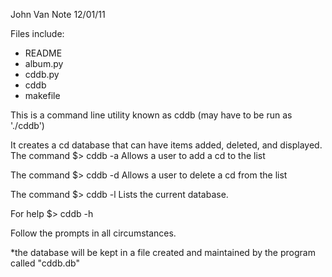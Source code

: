 John Van Note
12/01/11

Files include:
- README
- album.py
- cddb.py
- cddb
- makefile

This is a command line utility known as cddb (may have to be run as
'./cddb')

It creates a cd database that can have items added, deleted, and displayed.
The command
$> cddb -a
Allows a user to add a cd to the list

The command
$> cddb -d
Allows a user to delete a cd from the list

The command 
$> cddb -l
Lists the current database.

For help
$> cddb -h

Follow the prompts in all circumstances.

*the database will be kept in a file created and maintained by the program
called "cddb.db"
